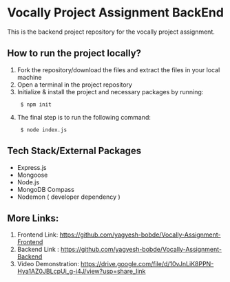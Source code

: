 # Vocally Project Assignment BackEnd

This is the backend project repository for the vocally project assignment.

## How to run the project locally?
1. Fork the repository/download the files and extract the files in your local machine
2. Open a terminal in the project repository
3. Initialize & install the project and necessary packages by running: 
   ```
    $ npm init 
   ```
4. The final step is to run the following command: 
   ```
    $ node index.js
   ```

## Tech Stack/External Packages 
- Express.js
- Mongoose
- Node.js
- MongoDB Compass
- Nodemon ( developer dependency )

## More Links: 
1. Frontend Link: <a href="https://github.com/yagyesh-bobde/Vocally-Assignment-Frontend" target="_blank">https://github.com/yagyesh-bobde/Vocally-Assignment-Frontend</a>
2. Backend Link : <a href="https://github.com/yagyesh-bobde/Vocally-Assignment-Backend" target="_blank" >https://github.com/yagyesh-bobde/Vocally-Assignment-Backend</a>
3. Video Demonstration: <a href="https://drive.google.com/file/d/10vJnLiK8PPN-Hya1AZ0JBLcpUi_g-i4J/view?usp=share_link" target="_blank" >https://drive.google.com/file/d/10vJnLiK8PPN-Hya1AZ0JBLcpUi_g-i4J/view?usp=share_link</a>

